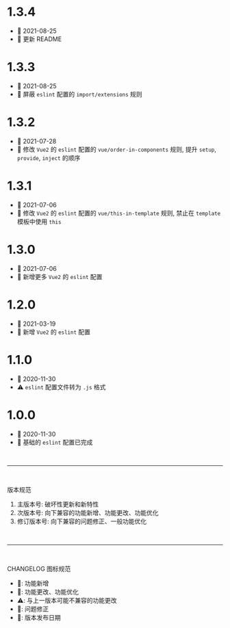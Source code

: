 # 1.3.4
  - 📅 2021-08-25
  - 💄 更新 README

# 1.3.3
  - 📅 2021-08-25
  - 💄 屏蔽 `eslint` 配置的 `import/extensions` 规则

# 1.3.2
  - 📅 2021-07-28
  - 💄 修改 `Vue2` 的 `eslint` 配置的 `vue/order-in-components` 规则, 提升 `setup`, `provide`, `inject` 的顺序

# 1.3.1
  - 📅 2021-07-06
  - 💄 修改 `Vue2` 的 `eslint` 配置的 `vue/this-in-template` 规则, 禁止在 `template` 模板中使用 `this`

# 1.3.0
  - 📅 2021-07-06
  - 💄 新增更多 `Vue2` 的 `eslint` 配置

# 1.2.0
  - 📅 2021-03-19
  - 🌟 新增 `Vue2` 的 `eslint` 配置

# 1.1.0
  - 📅 2020-11-30
  - ⚠️ `eslint` 配置文件转为 `.js` 格式

# 1.0.0
  - 📅 2020-11-30
  - 🌟 基础的 `eslint` 配置已完成

<br>
<hr>
<br>

版本规范

1. 主版本号: 破坏性更新和新特性
2. 次版本号: 向下兼容的功能新增、功能更改、功能优化
3. 修订版本号: 向下兼容的问题修正、一般功能优化

<br>
<hr>
<br>

CHANGELOG 图标规范

- 🌟: 功能新增<br>
- 💄: 功能更改、功能优化<br>
- ⚠️: 与上一版本可能不兼容的功能更改<br>
- 🐞: 问题修正<br>
- 📅: 版本发布日期